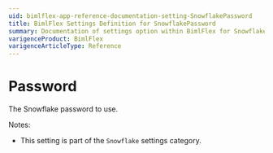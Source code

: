 ```yaml
---
uid: bimlflex-app-reference-documentation-setting-SnowflakePassword
title: BimlFlex Settings Definition for SnowflakePassword
summary: Documentation of settings option within BimlFlex for SnowflakePassword
varigenceProduct: BimlFlex
varigenceArticleType: Reference
---
```


# Password

The Snowflake password to use.

Notes:
* This setting is part of the `Snowflake` settings category.
